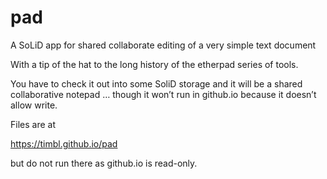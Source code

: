 # pad
A SoLiD app for shared collaborate editing of a very simple text document

With a tip of the hat to the long history of the etherpad series of tools.  

You have to check it out into some SoliD storage and it will be a shared collaborative notepad … though it won’t run in github.io because it doesn’t allow write.

Files are at

https://timbl.github.io/pad

but do not run there as github.io is read-only.
